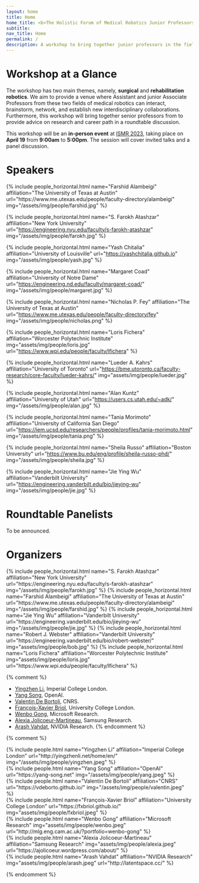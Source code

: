 ```yaml
---
layout: home
title: Home
home_title: <b>The Holistic Forum of Medical Robotics Junior Professors @ ISMR 2023</b>
subtitle:
nav_title: Home
permalink: /
description: A workshop to bring together junior professors in the field of medical robotics.
---
```


# Workshop at a Glance

The workshop has two main themes, namely, **surgical** and **rehabilitation robotics**. We aim to provide a venue
where Assistant and junior Associate Professors from these two fields of medical robotics can interact, brainstorm,
network, and establish new interdisciplinary collaborations. Furthermore, this workshop will bring together senior professors from to provide advice on research and career path in a roundtable discussion.

This workshop will be an **in-person event** at [ISMR 2023](https://ismr.gatech.edu), taking place on <b>April 19</b> from **9:00am** to **5:00pm**. The session will cover invited talks and a panel discussion.

<!-- # key dates

* Submission deadline: **Sept 26, 2022 (11:59 pm AOE)**

* Acceptance notification: **Oct 20, 2022**

* Camera ready for accepted submissions: **Nov 25, 2022** -->

# Speakers
<!-- <p style="color:#ff6c0c;">More speakers to be announced, make sure to check this page for the latest lineup.</p> -->

<div class="row row-cols-2 projects pt-3 pb-3">
  {% include people_horizontal.html name="Farshid Alambeigi" affiliation="The University of Texas at Austin" url="https://www.me.utexas.edu/people/faculty-directory/alambeigi" img="/assets/img/people/farshid.jpg" %}

  {% include people_horizontal.html name="S. Farokh Atashzar" affiliation="New York University" url="https://engineering.nyu.edu/faculty/s-farokh-atashzar" img="/assets/img/people/farokh.jpg" %}

  {% include people_horizontal.html name="Yash Chitalia" affiliation="University of Louisville" url="https://yashchitalia.github.io" img="/assets/img/people/yash.jpg" %}

  {% include people_horizontal.html name="Margaret Coad" affiliation="University of Notre Dame" url="https://engineering.nd.edu/faculty/margaret-coad/" img="/assets/img/people/margaret.jpg" %}

  {% include people_horizontal.html name="Nicholas P. Fey" affiliation="The University of Texas at Austin" url="https://www.me.utexas.edu/people/faculty-directory/fey" img="/assets/img/people/nicholas.png" %}

  {% include people_horizontal.html name="Loris Fichera" affiliation="Worcester Polytechnic Institute" img="assets/img/people/loris.jpg" url="https://www.wpi.edu/people/faculty/lfichera" %}

  {% include people_horizontal.html name="Lueder A. Kahrs" affiliation="University of Toronto" url="https://bme.utoronto.ca/faculty-research/core-faculty/lueder-kahrs/" img="assets/img/people/lueder.jpg" %}

  {% include people_horizontal.html name="Alan Kuntz" affiliation="University of Utah" url="https://users.cs.utah.edu/~adk/" img="/assets/img/people/alan.jpg" %}

  {% include people_horizontal.html name="Tania Morimoto" affiliation="University of California San Diego" url="https://iem.ucsd.edu/researchers/people/profiles/tania-morimoto.html" img="/assets/img/people/tania.png" %}

  {% include people_horizontal.html name="Sheila Russo" affiliation="Boston University" url="https://www.bu.edu/eng/profile/sheila-russo-phd/" img="/assets/img/people/sheila.jpg" %}

  {% include people_horizontal.html name="Jie Ying Wu" affiliation="Vanderbilt University" url="https://engineering.vanderbilt.edu/bio/jieying-wu" img="/assets/img/people/jie.jpg" %}

</div>

# Roundtable Panelists
To be announced.

# Organizers
<div class="row row-cols-2 projects pt-3 pb-3">
  {% include people_horizontal.html name="S. Farokh Atashzar" affiliation="New York University" url="https://engineering.nyu.edu/faculty/s-farokh-atashzar" img="/assets/img/people/farokh.jpg" %}
  {% include people_horizontal.html name="Farshid Alambeigi" affiliation="The University of Texas at Austin" url="https://www.me.utexas.edu/people/faculty-directory/alambeigi" img="/assets/img/people/farshid.jpg" %}
  {% include people_horizontal.html name="Jie Ying Wu" affiliation="Vanderbilt University" url="https://engineering.vanderbilt.edu/bio/jieying-wu" img="/assets/img/people/jie.jpg" %}
  {% include people_horizontal.html name="Robert J. Webster" affiliation="Vanderbilt University" url="https://engineering.vanderbilt.edu/bio/robert-webster/" img="assets/img/people/bob.jpg" %}
  {% include people_horizontal.html name="Loris Fichera" affiliation="Worcester Polytechnic Institute" img="assets/img/people/loris.jpg" url="https://www.wpi.edu/people/faculty/lfichera" %}
</div>

{% comment %}
* [Yingzhen Li](http://yingzhenli.net/home/en/), Imperial College London.
* [Yang Song](https://yang-song.net), OpenAI.
* [Valentin De Bortoli](https://vdeborto.github.io/), CNRS.
* [François-Xavier Briol](https://fxbriol.github.io/), University College London.
* [Wenbo Gong](http://mlg.eng.cam.ac.uk/?portfolio=wenbo-gong), Microsoft Research.
* [Alexia Jolicoeur-Martineau](https://ajolicoeur.wordpress.com/about/), Samsung Research.
* [Arash Vahdat](http://latentspace.cc/), NVIDIA Research.
{% endcomment %}

<!-- # Contact
For any questions, please contact us at [loris@wpi.edu](mailto:loris@wpi.edu). -->

<!-- # sponsors
* [OpenAI](https://openai.com/) has generously agreed to sponsor around 6 workshop tickets for student from minority groups. Please fill in the [form](https://docs.google.com/forms/d/e/1FAIpQLSegnwUjVQbgUBo3kvDvTjULTcHTD5WS70fBUG1E22kAq9XxJA/viewform).

* [NVIDIA](https://www.nvidia.com/en-us/) has generously provided 2 GPUs as gifts for our awardees. -->


{% comment %}
<div class="row justify-content-center">
    <div class="col-sm-2 pt-5 pb-5">
        {% include people.html name="Yingzhen Li" affiliation="Imperial College London" url="http://yingzhenli.net/home/en/" img="/assets/img/people/yingzhen.jpeg" %}
    </div>
    <div class="col-sm-2 pt-5 pb-5">
      {% include people.html name="Yang Song" affiliation="OpenAI" url="https://yang-song.net" img="/assets/img/people/yang.jpeg" %}
    </div>
    <div class="col-sm-2 pt-5 pb-5">
          {% include people.html name="Valentin De Bortoli" affiliation="CNRS" url="https://vdeborto.github.io/" img="/assets/img/people/valentin.jpeg" %}
    </div>
    <div class="w-100"></div>
    <div class="col-sm-2 pt-5 pb-5">
        {% include people.html name="François-Xavier Briol" affiliation="University College London" url="https://fxbriol.github.io/" img="assets/img/people/fxbriol.jpeg" %}
    </div>
    <div class="col-sm-2 pt-5 pb-5">
      {% include people.html name="Wenbo Gong" affiliation="Microsoft Research" img="assets/img/people/wenbo.jpeg" url="http://mlg.eng.cam.ac.uk/?portfolio=wenbo-gong" %}
    </div>
    <div class="col-sm-2 pt-5 pb-5">
    {% include people.html name="Alexia Jolicoeur-Martineau" affiliation="Samsung Research" img="assets/img/people/alexia.jpeg" url="https://ajolicoeur.wordpress.com/about/" %}
  </div>
    <div class="col-sm-2 pt-5 pb-5">
        {% include people.html name="Arash Vahdat" affiliation="NVIDIA Research" img="assets/img/people/arash.jpeg" url="http://latentspace.cc/" %}
  </div>
</div>

{% endcomment %}
